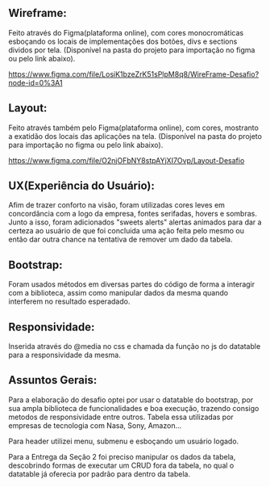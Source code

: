 
## Wireframe:
Feito através do Figma(plataforma online), com cores monocromáticas esboçando os locais de implementações dos botões, divs e sections dividos por tela. (Disponível na pasta do projeto para importação no figma ou pelo link abaixo).

https://www.figma.com/file/LosiK1bzeZrK51sPlpM8q8/WireFrame-Desafio?node-id=0%3A1

## Layout:
Feito através também pelo Figma(plataforma online), com cores, mostranto a exatidão dos locais das aplicações na tela. (Disponível na pasta do projeto para importação no figma ou pelo link abaixo).

https://www.figma.com/file/O2njOFbNY8stpAYjXI7Ovp/Layout-Desafio

## UX(Experiência do Usuário):

Afim de trazer conforto na visão, foram utilizadas cores leves em concordância com a logo da empresa, fontes serifadas, hovers e sombras. Junto a isso, foram adicionados "sweets alerts" alertas animados para dar a certeza ao usuário de que foi concluida uma ação feita pelo mesmo ou então dar outra chance na tentativa de remover um dado da tabela.

## Bootstrap:
Foram usados métodos em diversas partes do código de forma a interagir com a biblioteca, assim como manipular dados da mesma quando interferem no resultado esperadado.

## Responsividade:
Inserida através do @media no css e chamada da função no js do datatable para a responsividade da mesma.

## Assuntos Gerais:

Para a elaboração do desafio optei por usar o datatable do bootstrap, por sua ampla biblioteca de funcionalidades e boa execução, trazendo consigo metodos de responsividade entre outros. Tabela essa utilizadas por empresas de tecnologia com Nasa, Sony, Amazon...

Para header utilizei menu, submenu e esboçando um usuário logado.

Para a Entrega da Seção 2 foi preciso manipular os dados da tabela, descobrindo formas de executar um CRUD fora da tabela, no qual o datatable já oferecia por padrão para dentro da tabela.
